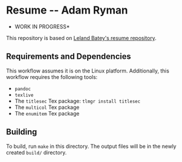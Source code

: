 
Resume -- Adam Ryman
======================

* WORK IN PROGRESS*

This repository is based on [Leland Batey's resume repository](https://github.com/lelandbatey/resume/).

## Requirements and Dependencies

This workflow assumes it is on the Linux platform. Additionally, this workflow requires the following tools:

- `pandoc`
- `texlive`
- The `titlesec` Tex package: `tlmgr install titlesec`
- The `multicol` Tex package
- The `enumitem` Tex package

## Building

To build, run `make` in this directory. The output files will be in the newly created `build/` directory.

